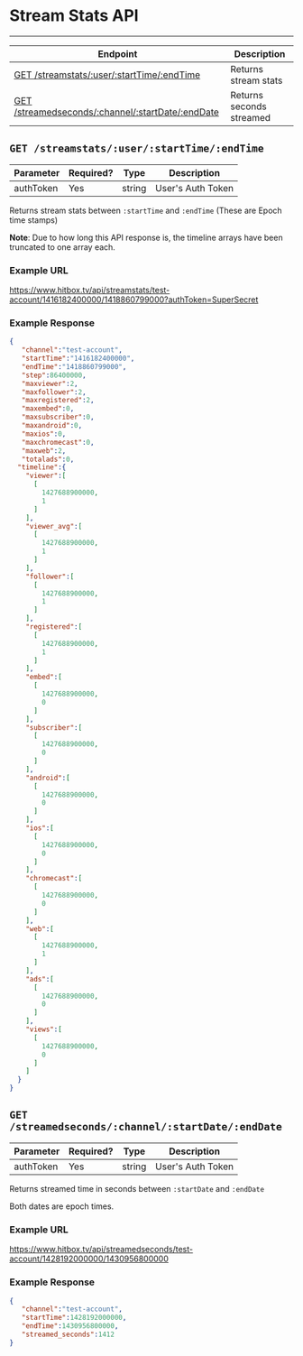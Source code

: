 # Stream Stats API
***

| Endpoint | Description |
| ---- | --------------- |
| [GET /streamstats/:user/:startTime/:endTime](/channel/streamstats.md#get-streamstatsuserstarttimeendtime) | Returns stream stats |
| [GET /streamedseconds/:channel/:startDate/:endDate](/channel/streamstats.md#get-streamedsecondschannelstartdateenddate) | Returns seconds streamed |

## `GET /streamstats/:user/:startTime/:endTime`

| Parameter | Required? | Type | Description |
| --- | --- | --- | --- |
| authToken | Yes | string | User's Auth Token |

Returns stream stats between `:startTime` and `:endTime`  (These are Epoch time stamps)

**Note**: Due to how long this API response is, the timeline arrays have been truncated to one array each.

### Example URL

https://www.hitbox.tv/api/streamstats/test-account/1416182400000/1418860799000?authToken=SuperSecret

### Example Response 

```json
{
   "channel":"test-account",
   "startTime":"1416182400000",
   "endTime":"1418860799000",
   "step":86400000,
   "maxviewer":2,
   "maxfollower":2,
   "maxregistered":2,
   "maxembed":0,
   "maxsubscriber":0,
   "maxandroid":0,
   "maxios":0,
   "maxchromecast":0,
   "maxweb":2,
   "totalads":0,
  "timeline":{
    "viewer":[
      [
        1427688900000,
        1
      ]
    ],
    "viewer_avg":[
      [
        1427688900000,
        1
      ]
    ],
    "follower":[
      [
        1427688900000,
        1
      ]
    ],
    "registered":[
      [
        1427688900000,
        1
      ]
    ],
    "embed":[
      [
        1427688900000,
        0
      ]
    ],
    "subscriber":[
      [
        1427688900000,
        0
      ]
    ],
    "android":[
      [
        1427688900000,
        0
      ]
    ],
    "ios":[
      [
        1427688900000,
        0
      ]
    ],
    "chromecast":[
      [
        1427688900000,
        0
      ]
    ],
    "web":[
      [
        1427688900000,
        1
      ]
    ],
    "ads":[
      [
        1427688900000,
        0
      ]
    ],
    "views":[
      [
        1427688900000,
        0
      ]
    ]
  }
}
```


## `GET /streamedseconds/:channel/:startDate/:endDate`

| Parameter | Required? | Type | Description |
| --- | --- | --- | --- |
| authToken | Yes | string | User's Auth Token |

Returns streamed time in seconds between `:startDate` and `:endDate`

Both dates are epoch times.

### Example URL

https://www.hitbox.tv/api/streamedseconds/test-account/1428192000000/1430956800000

### Example Response

```json
{
   "channel":"test-account",
   "startTime":1428192000000,
   "endTime":1430956800000,
   "streamed_seconds":1412
}
```